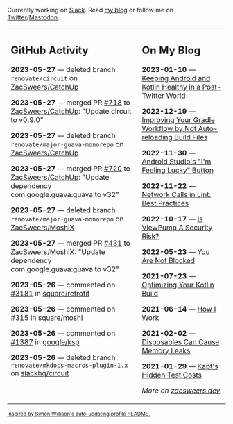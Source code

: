 Currently working on [Slack](https://slack.com/). Read [my blog](https://zacsweers.dev/) or follow me on [Twitter](https://twitter.com/ZacSweers)/[Mastodon](https://hachyderm.io/@ZacSweers).

<table><tr><td valign="top" width="60%">

## GitHub Activity
<!-- githubActivity starts -->
**2023-05-27** — deleted branch `renovate/circuit` on [ZacSweers/CatchUp](https://github.com/ZacSweers/CatchUp)

**2023-05-27** — merged PR [#718](https://github.com/ZacSweers/CatchUp/pull/718) to [ZacSweers/CatchUp](https://github.com/ZacSweers/CatchUp): "Update circuit to v0.9.0"

**2023-05-27** — deleted branch `renovate/major-guava-monorepo` on [ZacSweers/CatchUp](https://github.com/ZacSweers/CatchUp)

**2023-05-27** — merged PR [#720](https://github.com/ZacSweers/CatchUp/pull/720) to [ZacSweers/CatchUp](https://github.com/ZacSweers/CatchUp): "Update dependency com.google.guava:guava to v32"

**2023-05-27** — deleted branch `renovate/major-guava-monorepo` on [ZacSweers/MoshiX](https://github.com/ZacSweers/MoshiX)

**2023-05-27** — merged PR [#431](https://github.com/ZacSweers/MoshiX/pull/431) to [ZacSweers/MoshiX](https://github.com/ZacSweers/MoshiX): "Update dependency com.google.guava:guava to v32"

**2023-05-26** — commented on [#3181](https://github.com/square/retrofit/issues/3181#issuecomment-1564857698) in [square/retrofit](https://github.com/square/retrofit)

**2023-05-26** — commented on [#315](https://github.com/square/moshi/issues/315#issuecomment-1564857223) in [square/moshi](https://github.com/square/moshi)

**2023-05-26** — commented on [#1387](https://github.com/google/ksp/issues/1387#issuecomment-1564855946) in [google/ksp](https://github.com/google/ksp)

**2023-05-26** — deleted branch `renovate/mkdocs-macros-plugin-1.x` on [slackhq/circuit](https://github.com/slackhq/circuit)
<!-- githubActivity ends -->
</td><td valign="top" width="40%">

## On My Blog
<!-- blog starts -->
**2023-01-10** — [Keeping Android and Kotlin Healthy in a Post-Twitter World](https://www.zacsweers.dev/keeping-android-healthy/)

**2022-12-19** — [Improving Your Gradle Workflow by Not Auto-reloading Build Files](https://www.zacsweers.dev/improving-your-workflow-by-not-auto-reloading-build-files/)

**2022-11-30** — [Android Studio's "I'm Feeling Lucky" Button](https://www.zacsweers.dev/android-studios-im-feeling-lucky-button/)

**2022-11-22** — [Network Calls in Lint: Best Practices](https://www.zacsweers.dev/network-calls-in-lint-best-practices/)

**2022-10-17** — [Is ViewPump A Security Risk?](https://www.zacsweers.dev/is-viewpump-a-security-risk/)

**2022-05-23** — [You Are Not Blocked](https://www.zacsweers.dev/you-are-not-blocked/)

**2021-07-23** — [Optimizing Your Kotlin Build](https://www.zacsweers.dev/optimizing-your-kotlin-build/)

**2021-06-14** — [How I Work](https://www.zacsweers.dev/how-i-work/)

**2021-02-02** — [Disposables Can Cause Memory Leaks](https://www.zacsweers.dev/disposables-can-cause-memory-leaks/)

**2021-01-29** — [Kapt's Hidden Test Costs](https://www.zacsweers.dev/kapts-hidden-test-costs/)
<!-- blog ends -->
_More on [zacsweers.dev](https://zacsweers.dev/)_
</td></tr></table>

<sub><a href="https://simonwillison.net/2020/Jul/10/self-updating-profile-readme/">Inspired by Simon Willison's auto-updating profile README.</a></sub>